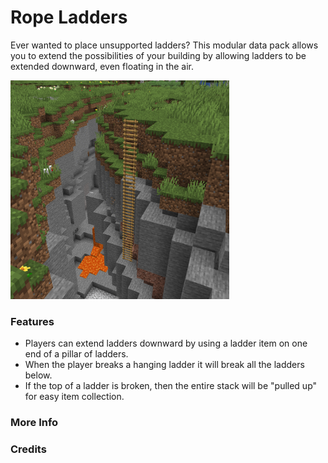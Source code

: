 # Rope Ladders<!--$headerTitle--><!--$pmc:delete-->

Ever wanted to place unsupported ladders? This modular data pack allows you to extend the possibilities of your building by allowing ladders to be extended downward, even floating in the air. <!--$pmc:headerSize-->

<img src="images/rope_ladder_chasm.png" alt="A rope ladder hanging in a chasm" height="350"/> <!--$localAssetToURL--> <!--$modrinth:replaceWithVideo--> <!--$pmc:delete-->

### Features
- Players can extend ladders downward by using a ladder item on one end of a pillar of ladders.
- When the player breaks a hanging ladder it will break all the ladders below.
- If the top of a ladder is broken, then the entire stack will be "pulled up" for easy item collection.

### More Info
<!--$youtubeLinkInsert-->

<!--$wikiLinkInsert-->

### Credits
 <!--$creditsInsert -->

<!--$footerInsert-->
